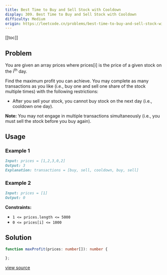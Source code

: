 ```yaml
---
title: Best Time to Buy and Sell Stock with Cooldown
display: 309. Best Time to Buy and Sell Stock with Cooldown
difficulty: Medium
origin: https://leetcode.cn/problems/best-time-to-buy-and-sell-stock-with-cooldown
---
```


[[toc]]

## Problem

You are given an array prices where prices[i] is the price of a given stock on the i<sup>th</sup> day.

Find the maximum profit you can achieve. You may complete as many transactions as you like (i.e., buy one and sell one share of the stock multiple times) with the following restrictions:

- After you sell your stock, you cannot buy stock on the next day (i.e., cooldown one day).

**Note:** You may not engage in multiple transactions simultaneously (i.e., you must sell the stock before you buy again).

## Usage

### Example 1

```md
Input: prices = [1,2,3,0,2]
Output: 3
Explanation: transactions = [buy, sell, cooldown, buy, sell]
```

### Example 2

```md
Input: prices = [1]
Output: 0
```

**Constraints:**

- <code>1 &lt;= prices.length &lt;= 5000</code>
- <code>0 &lt;= prices[i] &lt;= 1000</code>

## Solution

```ts
function maxProfit(prices: number[]): number {

};
```

[view source](https://leetcode.cn/problems/best-time-to-buy-and-sell-stock-with-cooldown)
